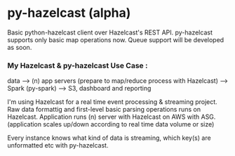 # py-hazelcast (alpha)

Basic python-hazelcast client over Hazelcast's REST API.
py-hazelcast supports only basic map operations now. Queue support will be developed as soon.

### My Hazelcast & py-hazelcast Use Case : 

data --> (n) app servers (prepare to map/reduce process with Hazelcast) --> Spark (py-spark) --> S3, dashboard and reporting
										  		
I'm using Hazelcast for a real time event processing & streaming project. 
Raw data formattig and first-level basic parsing operations runs on Hazelcast. 
Application runs (n) server with Hazelcast on AWS with ASG. (application scales up/down according to real time data volume or size)

Every instance knows what kind of data is streaming, which key(s) are unformatted etc with py-hazelcast. 

	



